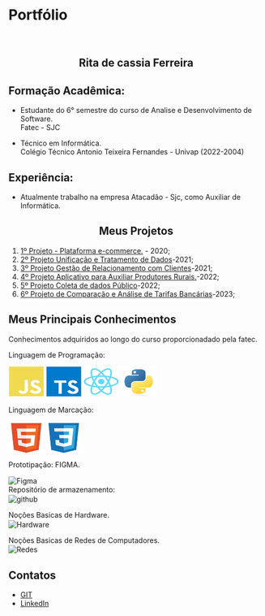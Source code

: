# Portfólio 
<div align=center>
  <img src="https://i.imgur.com/kEh4Dqy.png" width=200 alt="" />
  <h2>Rita de cassia Ferreira</h2>
    </div>

  ## Formação Acadêmica:
  * Estudante do 6° semestre do curso de Analise e Desenvolvimento de Software.<br>
    Fatec - SJC

  * Técnico em Informática.<br>
    Colégio Técnico Antonio Teixeira Fernandes - Univap (2022-2004)  

  ## Experiência:

   * Atualmente trabalho na empresa Atacadão - Sjc, como Auxiliar de Informática.<br>     
<div align=center>
   <h2>Meus Projetos</h2>
    </div>

1) [1º Projeto - Plataforma e-commerce.](https://github.com/Ritas2022/Portfolio/tree/main/Referencia/Projeto1) - 2020;
2) [2º Projeto Unificação e Tratamento de Dados](https://github.com/Ritas2022/Portfolio/tree/main/Referencia/Projeto2)-2021;
3) [3º Projeto Gestão de Relacionamento com Clientes](https://github.com/Ritas2022/Portfolio/tree/main/Referencia/Projeto3)-2021;
4) [4º Projeto Aplicativo para Auxiliar Produtores Rurais.](https://github.com/Ritas2022/Portfolio/tree/main/Referencia/Projeto4)-2022;
5) [5º Projeto Coleta de dados Público](https://github.com/Ritas2022/Portfolio/tree/main/Referencia/Projeto5)-2022;
6) [6º Projeto de Comparação e Análise de Tarifas Bancárias](https://github.com/Ritas2022/Portfolio/tree/main/Referencia/Projeto6)-2023;
  </div>

  ## Meus Principais Conhecimentos

  Conhecimentos adquiridos ao longo do curso proporcionadado pela fatec.<br>

  Linguagem de Programação: 
  <div style="display: inline_block">
  <img align="center" alt="Js" height="60" width="70" src="https://raw.githubusercontent.com/devicons/devicon/master/icons/javascript/javascript-plain.svg">
  <img align="center" alt="Ts" height="60" width="70" src="https://raw.githubusercontent.com/devicons/devicon/master/icons/typescript/typescript-plain.svg">
  <img align="center" alt="React" height="60" width="70" src="https://raw.githubusercontent.com/devicons/devicon/master/icons/react/react-original.svg">  
  <img align="center" alt="Python" height="60" width="70" src="https://raw.githubusercontent.com/devicons/devicon/master/icons/python/python-original.svg">
  
</div>  <br>
  Linguagem de Marcação:<br>
  <div style="display: inline_block"><br>  
  <img align="center" alt="HTML" height="60" width="70" src="https://raw.githubusercontent.com/devicons/devicon/master/icons/html5/html5-original.svg">
  <img align="center" alt="CSS" height="60" width="70" src="https://raw.githubusercontent.com/devicons/devicon/master/icons/css3/css3-original.svg">
 </div>
  
  Prototipação: FIGMA.<br>
   <div style="display: inline_block"> 
  <img align="center" alt="Figma" height="60" width="70" src="https://github.com/Ritas2022/Portfolio/assets/111800315/b9b8e8ca-853c-42da-9926-329c81889e08">
 </div>
  Repositório de armazenamento:<br>
  <img align="center" alt="github" height="60" width="70" src="https://github.com/Ritas2022/Portfolio/assets/111800315/90ab2c5a-7d18-48b9-81a0-d3a2ad7a067a">

  Noções Basicas de Hardware.<br>
  <img align="center" alt="Hardware" height="60" width="70" src="https://github.com/Ritas2022/Portfolio/assets/111800315/38dd54d0-8ba0-4c5a-b40d-5d75ae33387d">

  Noções Basicas de Redes de Computadores.<br>
  <img align="center" alt="Redes" height="60" width="70" src="https://github.com/Ritas2022/Portfolio/assets/111800315/0f62ef71-6220-4336-bf55-267cae1bb8db">

  ## Contatos
* [GIT](https://github.com/ritas2022)
* [LinkedIn](https://www.linkedin.com/in/rita-ferreira-894ba1200)


 
